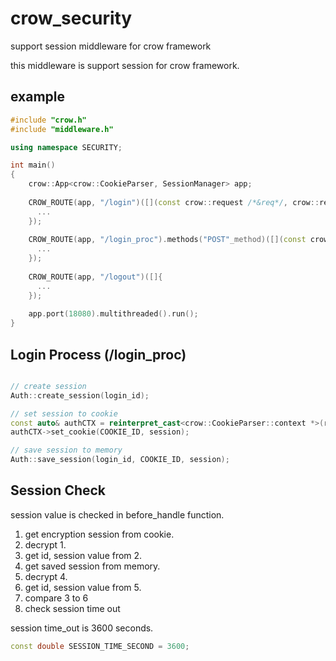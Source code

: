 # crow_security
support session middleware for crow framework

this middleware is support session for crow framework.

## example

```c++
#include "crow.h"
#include "middleware.h"

using namespace SECURITY;

int main()
{
    crow::App<crow::CookieParser, SessionManager> app;
    
    CROW_ROUTE(app, "/login")([](const crow::request /*&req*/, crow::response &res){
      ...
    });
    
    CROW_ROUTE(app, "/login_proc").methods("POST"_method)([](const crow::request &req, crow::response &res){
      ...
    });
    
    CROW_ROUTE(app, "/logout")([]{
      ...
    });
    
    app.port(18080).multithreaded().run();
}
```


## Login Process (/login_proc)

```c++

// create session
Auth::create_session(login_id);

// set session to cookie
const auto& authCTX = reinterpret_cast<crow::CookieParser::context *>(req.middleware_context);
authCTX->set_cookie(COOKIE_ID, session);

// save session to memory
Auth::save_session(login_id, COOKIE_ID, session);

```


## Session Check
session value is checked in before_handle function.

1. get encryption session from cookie.
2. decrypt 1.
3. get id, session value from 2.
4. get saved session from memory.
5. decrypt 4.
6. get id, session value from 5.
7. compare 3 to 6
8. check session time out


session time_out is 3600 seconds.

````c++
const double SESSION_TIME_SECOND = 3600;
````


